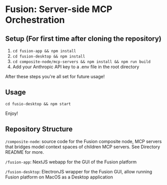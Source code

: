 # Fusion: Server-side MCP Orchestration

## Setup (For first time after cloning the repository)

1. ```cd fusion-app && npm install```
2. ```cd fusion-desktop && npm install```
3. ```cd composite-node/mcp-servers && npm install && npm run build ```
4. Add your Anthropic API key to a .env file in the root directory

After these steps you're all set for future usage!

## Usage

```cd fusio-desktop && npm start```

Enjoy!

## Repository Structure

```/composite-node```: source code for the Fusion composite node, MCP servers that bridges model context spaces of children MCP servers. See Directory README for more.

```/fusion-app```: NextJS webapp for the GUI of the Fusion platform

```/fusion-desktop```: ElectronJS wrapper for the Fusion GUI, allow running Fusion platform on MacOS as a Desktop application
